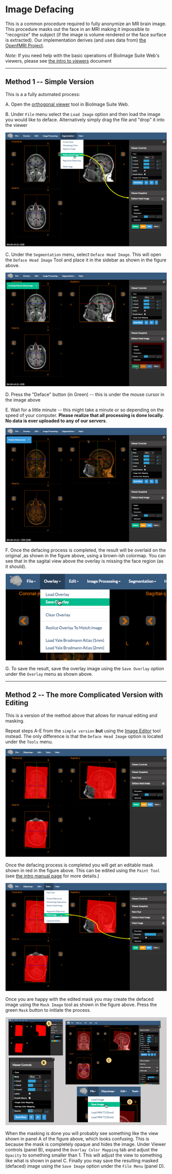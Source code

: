 # Image Defacing

This is a common procedure required to fully anonymize an MR brain image. This procedure masks out the face in an MRI making it impossible to "recognize" the subject (if the image is volume rendered or the face surface is extracted). 
Our implementation derives (and uses data from) [the OpenfMRI Project](https://github.com/poldrack/openfmri/tree/master/pipeline/facemask).

_Note:_ If you need help with the basic operations of BioImage Suite Web's viewers, please see [the intro to viewers](../viewers.md) document

---

## Method 1 -- Simple Version

This is a a fully automated process:

A. Open the [orthogonal viewer](https://bioimagesuiteweb.github.io/webapp/viewer.html) tool in BioImage Suite Web.

B. Under `File` menu select the `Load Image` option and then load the image you would like to deface. Alternatively simply drag the file and "drop" it into the viewer

![Start the Deface Tool](figures/deface1.png)

C. Under the `Segmentation` menu, select `Deface Head Image`. This will open the `Deface Head Image` Tool and place it in the sidebar as shown in the figure above.

![Press the deface button](figures/deface2.png)

D. Press the "Deface" button (in Green) -- this is under the mouse cursor in the image above

E. Wait for a little minute -- this might take a minute or so depending on the speed of your computer. __Please realize that all processing is done locally. No data is ever uploaded to any of our servers__.

![The result](figures/deface3.png)

F. Once the defacing process is completed, the result will be overlaid on the original ,as shown in the figure above, using a brown-ish colormap. You can see that in the sagital view above the overlay is missing the face region (as it should).

![Save the image](figures/deface4.png)

G. To save the result, save the overlay image using the `Save Overlay` option under the `Overlay` menu as shown above.

---


## Method 2 -- The more Complicated Version with Editing

This is a version of the method above that allows for manual editing and masking.

Repeat steps A-E from the `simple version` __but__ using the [Image Editor](https://bioimagesuiteweb.github.io/webapp/editor.html) tool instead. The only difference is that the `Deface Head Image` option is located under the `Tools` menu.

![Deface Mask](figures/deface5.png)

Once the defacing process is completed you will get an editable mask shown in red in the figure above. This can be edited using the `Paint Tool` (see [the intro manual page](../index.html) for more details.)

![Masking the image](figures/deface6.png)

Once you are happy with the edited mask you may create the defaced image using the `Mask Image` tool as shown in the figure above. Press the green `Mask` button to initiate the process.

![Viewing and Saving the defaced Image](figures/deface7.png)

When the masking is done you will probably see something like the view shown in panel A of the figure above, which looks confusing. This is because the mask is completely opaque and hides the image. Under Viewer controls (panel B), expand the `Overlay Color Mapping` tab and adjust the `Opacity` to something smaller than 1. This will adjust the view to something like what is shown in panel C. Finally you may save the resulting masked (defaced) image using the `Save Image` option under the `File Menu` (panel D).








